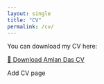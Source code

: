 ```yaml
---
layout: single
title: "CV"
permalink: /cv/
---
```


You can download my CV here:

[📄 Download Amlan Das CV](amlan-das-cv.pdf)

Add CV page
